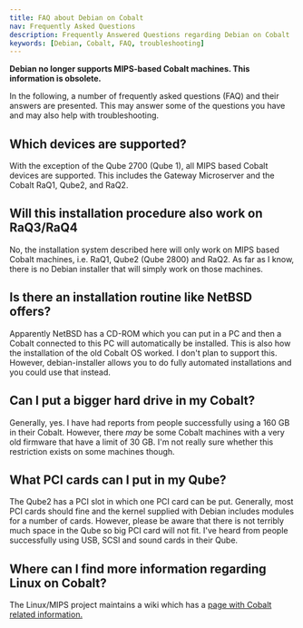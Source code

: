 ```yaml
---
title: FAQ about Debian on Cobalt
nav: Frequently Asked Questions
description: Frequently Answered Questions regarding Debian on Cobalt
keywords: [Debian, Cobalt, FAQ, troubleshooting]
---
```


<b>Debian no longer supports MIPS-based Cobalt machines.  This information
is obsolete.</b>

In the following, a number of frequently asked questions (FAQ) and their
answers are presented.  This may answer some of the questions you have and
may also help with troubleshooting.

<h2>Which devices are supported?</h2>

With the exception of the Qube 2700 (Qube 1), all MIPS based Cobalt devices
are supported.  This includes the Gateway Microserver and the Cobalt RaQ1,
Qube2, and RaQ2.

<h2>Will this installation procedure also work on RaQ3/RaQ4</h2>

No, the installation system described here will only work on MIPS based
Cobalt machines, i.e. RaQ1, Qube2 (Qube 2800) and RaQ2.  As far as I know,
there is no Debian installer that will simply work on those machines.

<h2>Is there an installation routine like NetBSD offers?</h2>

Apparently NetBSD has a CD-ROM which you can put in a PC and then a Cobalt
connected to this PC will automatically be installed.  This is also how the
installation of the old Cobalt OS worked.  I don't plan to support this.
However, debian-installer allows you to do fully automated installations
and you could use that instead.

<h2>Can I put a bigger hard drive in my Cobalt?</h2>

Generally, yes.  I have had reports from people successfully using a
160&nbsp;GB in their Cobalt.  However, there <em>may</em> be some Cobalt
machines with a very old firmware that have a limit of 30&nbsp;GB.  I'm not
really sure whether this restriction exists on some machines though.

<h2>What PCI cards can I put in my Qube?</h2>

The Qube2 has a PCI slot in which one PCI card can be put.  Generally, most
PCI cards should fine and the kernel supplied with Debian includes modules
for a number of cards.  However, please be aware that there is not terribly
much space in the Qube so big PCI card will not fit.  I've heard from
people successfully using USB, SCSI and sound cards in their Qube.

<h2>Where can I find more information regarding Linux on Cobalt?</h2>

The Linux/MIPS project maintains a wiki which has a <a href =
"http://www.linux-mips.org/wiki/Cobalt">page with Cobalt related
information.</a>

